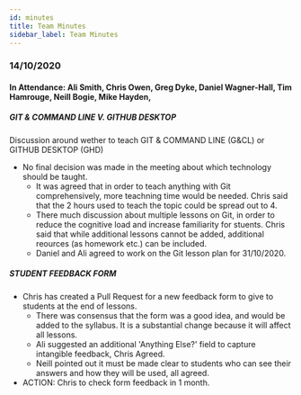 ```yaml
---
id: minutes
title: Team Minutes
sidebar_label: Team Minutes
---
```


### 14/10/2020

#### In Attendance: Ali Smith, Chris Owen, Greg Dyke, Daniel Wagner-Hall, Tim Hamrouge, Neill Bogie, Mike Hayden, 

##### GIT & COMMAND LINE V. GITHUB DESKTOP

Discussion around wether to teach GIT & COMMAND LINE (G&CL) or GITHUB DESKTOP (GHD)

- No final decision was made in the meeting about which technology should be taught. 
    - It was agreed that in order to teach anything with Git comprehensively, more teachning time would be needed. Chris said that the 2 hours used to teach the topic could be spread out to 4. 
    - There much discussion about multiple lessons on Git, in order to reduce the cognitive load and increase familiarity for stuents. Chris said that while additional lessons cannot be added, additional reources (as homework etc.) can be included. 
    - Daniel and Ali agreed to work on the Git lesson plan for 31/10/2020.

##### STUDENT FEEDBACK FORM

- Chris has created a Pull Request for a new feedback form to give to students at the end of lessons. 
    - There was consensus that the form was a good idea, and would be added to the syllabus. It is a substantial change because it will affect all lessons. 
    - Ali suggested an additional 'Anything Else?' field to capture intangible feedback, Chris Agreed.
    - Neill pointed out it must be made clear to students who can see their answers and how they will be used, all agreed. 
- ACTION: Chris to check form feedback in 1 month.